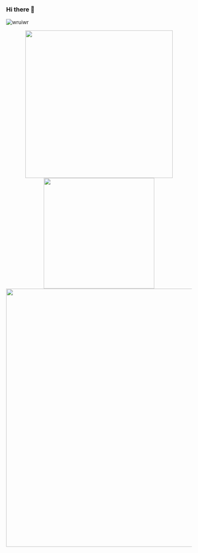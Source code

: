 ### Hi there 👋

<p align="left"> <img src="https://komarev.com/ghpvc/?username=wruiwr" alt="wruiwr" /> </p>

<div align="center">
  <img src="https://github-readme-stats.vercel.app/api?username=wruiwr&count_private=true&show_icons=true&theme=material-palenight" width="400"/>
  <img src="https://github-readme-stats.vercel.app/api/top-langs/?username=wruiwr&theme=material-palenight&layout=compact&hide=TeX,HTML,CSS,SCSS,PHP,Lua,Ruby,JavaScript,Vim%20script,Smarty" width="300"/>
  <br/>
  <img src="https://github-readme-streak-stats-eight.vercel.app?user=wruiwr&theme=material-palenight&border_radius=5&date_format=M%20j%5B%2C%20Y%5D&mode=daily" width="700"/>
</div>
